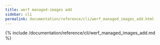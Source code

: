 ```yaml
---
title: werf managed-images add
sidebar: cli
permalink: documentation/reference/cli/werf_managed_images_add.html
---
```


{% include /documentation/reference/cli/werf_managed_images_add.md %}

